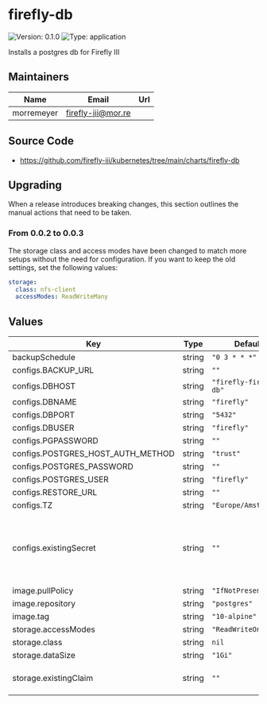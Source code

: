 # firefly-db

![Version: 0.1.0](https://img.shields.io/badge/Version-0.1.0-informational?style=flat-square) ![Type: application](https://img.shields.io/badge/Type-application-informational?style=flat-square)

Installs a postgres db for Firefly III

## Maintainers

| Name | Email | Url |
| ---- | ------ | --- |
| morremeyer | <firefly-iii@mor.re> |  |
## Source Code

* <https://github.com/firefly-iii/kubernetes/tree/main/charts/firefly-db>

## Upgrading

When a release introduces breaking changes, this section outlines the manual actions that need to be taken.

### From 0.0.2 to 0.0.3

The storage class and access modes have been changed to match more setups without the need for configuration. If you want to keep the old settings, set the following values:

```yaml
storage:
  class: nfs-client
  accessModes: ReadWriteMany
```

## Values

| Key | Type | Default | Description |
|-----|------|---------|-------------|
| backupSchedule | string | `"0 3 * * *"` |  |
| configs.BACKUP_URL | string | `""` |  |
| configs.DBHOST | string | `"firefly-firefly-db"` |  |
| configs.DBNAME | string | `"firefly"` |  |
| configs.DBPORT | string | `"5432"` |  |
| configs.DBUSER | string | `"firefly"` |  |
| configs.PGPASSWORD | string | `""` |  |
| configs.POSTGRES_HOST_AUTH_METHOD | string | `"trust"` |  |
| configs.POSTGRES_PASSWORD | string | `""` |  |
| configs.POSTGRES_USER | string | `"firefly"` |  |
| configs.RESTORE_URL | string | `""` |  |
| configs.TZ | string | `"Europe/Amsterdan"` |  |
| configs.existingSecret | string | `""` | Set this to the name of a secret to load environment variables from. If defined, values in the secret will override values in configs |
| image.pullPolicy | string | `"IfNotPresent"` |  |
| image.repository | string | `"postgres"` |  |
| image.tag | string | `"10-alpine"` |  |
| storage.accessModes | string | `"ReadWriteOnce"` |  |
| storage.class | string | `nil` |  |
| storage.dataSize | string | `"1Gi"` |  |
| storage.existingClaim | string | `""` | Use an existing PersistentVolumeClaim, overrides values above |
